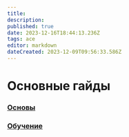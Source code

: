 ```yaml
---
title: 
description: 
published: true
date: 2023-12-16T18:44:13.236Z
tags: ace
editor: markdown
dateCreated: 2023-12-09T09:56:33.586Z
---
```


# Основные гайды

### [Основы](/ACE/Основы)


### [Обучение](/ACE/Обучение)
